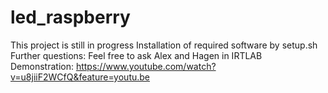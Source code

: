 # led_raspberry
This project is still in progress
Installation of required software by setup.sh
Further questions: Feel free to ask Alex and Hagen in IRTLAB
Demonstration: https://www.youtube.com/watch?v=u8jiiF2WCfQ&feature=youtu.be
